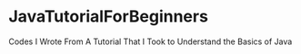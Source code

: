 # JavaTutorialForBeginners
Codes I Wrote From A Tutorial That I Took to Understand the Basics of Java
